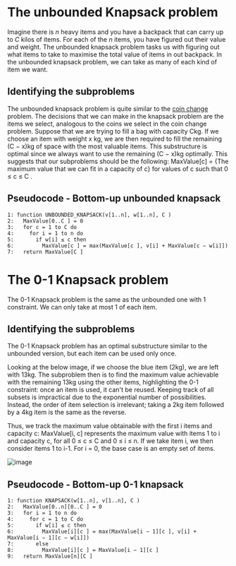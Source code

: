 # The unbounded Knapsack problem
Imagine there is *n* heavy items and you have a backpack that can carry up to *C* kilos of items. For each of the *n* items, you have figured out their value and weight. The unbounded knapsack problem tasks us with figuring out what items to take to maximise the total value of items in out backpack. In the unbounded knapsack problem, we can take as many of each kind of item we want.

## Identifying the subproblems
The unbounded knapsack problem is quite similar to the [coin change](/contents/algorithms/coinchange.md) problem. The decisions that we can make in the knapsack problem are the items we select, analogous to the coins we select in the coin change problem. Suppose that we are trying to fill a bag with capacity Ckg. If we choose an item with weight x kg, we are then required to fill the remaining (C − x)kg of space with the most valuable items. This substructure is optimal since we always want to use the remaining (C − x)kg optimally. This suggests that our subproblems should be the following:
MaxValue[c] = {The maximum value that we can fit in a capacity of c}
for values of c such that 0 ≤ c ≤ C .

## Pseudocode - Bottom-up unbounded knapsack
```
1: function UNBOUNDED_KNAPSACK(v[1..n], w[1..n], C )
2:   MaxValue[0..C ] = 0
3:   for c = 1 to C do
4:     for i = 1 to n do
5:       if w[i] ≤ c then
6:         MaxValue[c ] = max(MaxValue[c ], v[i] + MaxValue[c − w[i]])
7:   return MaxValue[C ]

```

# The 0-1 Knapsack problem
The 0-1 Knapsack problem is the same as the unbounded one with 1 constraint. We can only take at most 1 of each item.

## Identifying the subproblems
The 0-1 Knapsack problem has an optimal substructure similar to the unbounded version, but each item can be used only once.

Looking at the below image, if we choose the blue item (2kg), we are left with 13kg. The subproblem then is to find the maximum value achievable with the remaining 13kg using the other items, highlighting the 0-1 constraint: once an item is used, it can't be reused. Keeping track of all subsets is impractical due to the exponential number of possibilities. Instead, the order of item selection is irrelevant; taking a 2kg item followed by a 4kg item is the same as the reverse.

Thus, we track the maximum value obtainable with the first i items and capacity c: MaxValue[i, c] represents the maximum value with items 1 to i and capacity c, for all 0 ≤ c ≤ C and 0 ≤ i ≤ n. If we take item i, we then consider items 1 to i-1. For i = 0, the base case is an empty set of items.

![image](https://github.com/awat0045/FIT2004-notes/assets/140218451/741eef89-cb7c-48c4-8980-216910083a58)

## Pseudocode - Bottom-up 0-1 knapsack
```
1: function KNAPSACK(w[1..n], v[1..n], C )
2:   MaxValue[0..n][0..C ] = 0
3:   for i = 1 to n do
4:     for c = 1 to C do
5:       if w[i] ≤ c then
6:         MaxValue[i][c ] = max(MaxValue[i − 1][c ], v[i] + MaxValue[i − 1][c − w[i]])
7:       else
8:         MaxValue[i][c ] = MaxValue[i − 1][c ]
9:   return MaxValue[n][C ]

```
